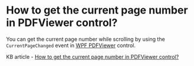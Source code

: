 # How to get the current page number in PDFViewer control?

You can get the current page number while scrolling by using the `CurrentPageChanged` event in [WPF PDFViewer](https://www.syncfusion.com/wpf-controls/pdf-viewer) control.

KB article - [How to get the current page number in PDFViewer control?](https://www.syncfusion.com/kb/6103/how-to-get-the-current-page-number-in-wpf-pdfviewer-control)
